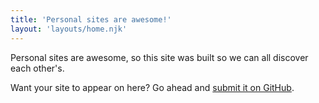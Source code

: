 ```yaml
---
title: 'Personal sites are awesome!'
layout: 'layouts/home.njk'
---
```


Personal sites are awesome, so this site was built so we can all discover each other's.

Want your site to appear on here? Go ahead and [submit it on GitHub](#).
